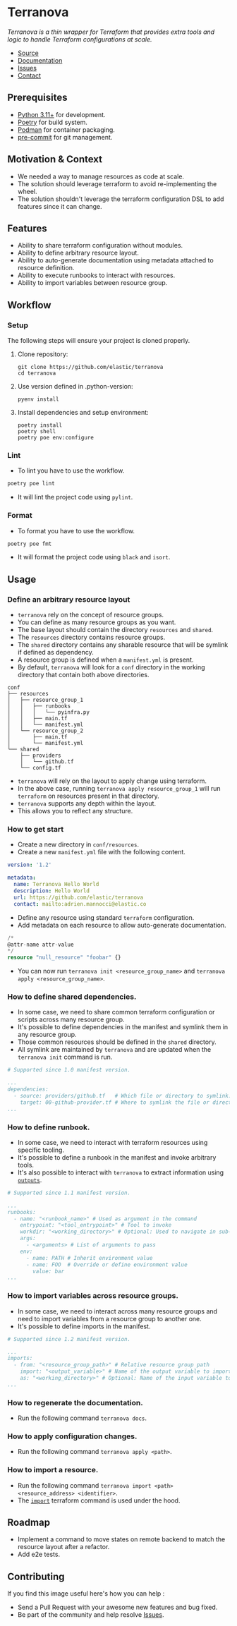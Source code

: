 # Terranova

*Terranova is a thin wrapper for Terraform that provides extra tools and logic to handle Terraform configurations at scale.*

* [Source](https://github.com/elastic/terranova)
* [Documentation](https://github.com/elastic/terranova)
* [Issues](https://github.com/elastic/terranova/issues)
* [Contact](mailto:adrien.mannocci@elastic.co)

## Prerequisites

* [Python 3.11+](https://docs.python.org/3/) for development.
* [Poetry](https://python-poetry.org/) for build system.
* [Podman](https://podman.io/docs) for container packaging.
* [pre-commit](https://pre-commit.com/) for git management.

## Motivation & Context

* We needed a way to manage resources as code at scale.
* The solution should leverage terraform to avoid re-implementing the wheel.
* The solution shouldn't leverage the terraform configuration DSL to add features since it can change.

## Features

* Ability to share terraform configuration without modules.
* Ability to define arbitrary resource layout.
* Ability to auto-generate documentation using metadata attached to resource definition.
* Ability to execute runbooks to interact with resources.
* Ability to import variables between resource group.

## Workflow

### Setup

The following steps will ensure your project is cloned properly.

1. Clone repository:
   ```shell
   git clone https://github.com/elastic/terranova
   cd terranova
   ```
2. Use version defined in .python-version:
   ```shell
   pyenv install
   ```
3. Install dependencies and setup environment:
   ```shell
   poetry install
   poetry shell
   poetry poe env:configure
   ```

### Lint

* To lint you have to use the workflow.

```bash
poetry poe lint
```

* It will lint the project code using `pylint`.

### Format

* To format you have to use the workflow.

```bash
poetry poe fmt
```

* It will format the project code using `black` and `isort`.

## Usage

### Define an arbitrary resource layout

* `terranova` rely on the concept of resource groups.
* You can define as many resource groups as you want.
* The base layout should contain the directory `resources` and `shared`.
* The `resources` directory contains resource groups.
* The `shared` directory contains any sharable resource that will be symlink if defined as dependency.
* A resource group is defined when a `manifest.yml` is present.
* By default, `terranova` will look for a `conf` directory in the working directory that contain both above directories.

```
conf
├── resources
│   ├── resource_group_1
│   │   ├── runbooks
│   │   │   └── pyinfra.py
│   │   ├── main.tf
│   │   └── manifest.yml
│   └── resource_group_2
│       ├── main.tf
│       └── manifest.yml
└── shared
    ├── providers
    │   └── github.tf
    └── config.tf
```

* `terranova` will rely on the layout to apply change using terraform.
* In the above case, running `terranova apply resource_group_1` will run `terraform` on resources present in that directory.
* `terranova` supports any depth within the layout.
* This allows you to reflect any structure.

### How to get start

* Create a new directory in `conf/resources`.
* Create a new `manifest.yml` file with the following content.

```yaml
version: '1.2'

metadata:
  name: Terranova Hello World
  description: Hello World
  url: https://github.com/elastic/terranova
  contact: mailto:adrien.mannocci@elastic.co
```

* Define any resource using standard `terraform` configuration.
* Add metadata on each resource to allow auto-generate documentation.

```terraform
/*
@attr-name attr-value
*/
resource "null_resource" "foobar" {}
```

* You can now run `terranova init <resource_group_name>` and `terranova apply <resource_group_name>`.

### How to define shared dependencies.

* In some case, we need to share common terraform configuration or scripts across many resource group.
* It's possible to define dependencies in the manifest and symlink them in any resource group.
* Those common resources should be defined in the `shared` directory.
* All symlink are maintained by `terranova` and are updated when the `terranova init` command is run.

```yaml
# Supported since 1.0 manifest version.

...
dependencies:
  - source: providers/github.tf   # Which file or directory to symlink.
    target: 00-github-provider.tf # Where to symlink the file or directory.
...
```

### How to define runbook.

* In some case, we need to interact with terraform resources using specific tooling.
* It's possible to define a runbook in the manifest and invoke arbitrary tools.
* It's also possible to interact with `terranova` to extract information using [`outputs`](https://developer.hashicorp.com/terraform/language/values/outputs).

```yaml
# Supported since 1.1 manifest version.

...
runbooks:
  - name: "<runbook_name>" # Used as argument in the command
    entrypoint: "<tool_entrypoint>" # Tool to invoke
    workdir: "<working_directory>" # Optional: Used to navigate in sub-directories.
    args:
      - <arguments> # List of arguments to pass
    env:
      - name: PATH # Inherit environment value
      - name: FOO  # Override or define environment value
        value: bar
...
```

### How to import variables across resource groups.

* In some case, we need to interact across many resource groups and need to import variables from a resource group to another one.
* It's possible to define imports in the manifest.

```yaml
# Supported since 1.2 manifest version.

...
imports:
  - from: "<resource_group_path>" # Relative resource group path
    import: "<output_variable>" # Name of the output variable to import
    as: "<working_directory>" # Optional: Name of the input variable to map to.
...
```

### How to regenerate the documentation.

* Run the following command `terranova docs`.

### How to apply configuration changes.

* Run the following command `terranova apply <path>`.

### How to import a resource.

* Run the following command `terranova import <path> <resource_address> <identifier>`.
* The [`import`](https://developer.hashicorp.com/terraform/cli/import) terraform command is used under the hood.

## Roadmap

* Implement a command to move states on remote backend to match the resource layout after a refactor.
* Add e2e tests.

## Contributing

If you find this image useful here's how you can help :

* Send a Pull Request with your awesome new features and bug fixed.
* Be part of the community and help resolve [Issues](https://github.com/elastic/terranova/issues).
